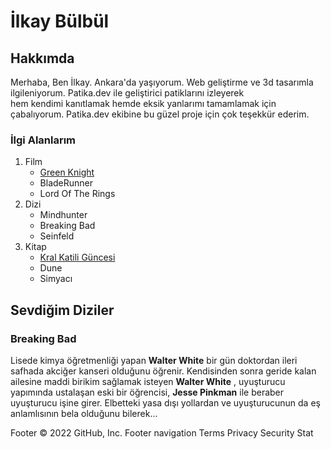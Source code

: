 <h1>İlkay Bülbül</h1>
<h2>Hakkımda</h2>
<p>Merhaba, Ben İlkay. Ankara'da yaşıyorum. Web geliştirme ve 3d tasarımla ilgileniyorum. Patika.dev ile geliştirici patiklarını izleyerek 
<br> hem kendimi kanıtlamak hemde eksik yanlarımı tamamlamak için çabalıyorum. Patika.dev ekibine bu güzel proje için çok teşekkür ederim. 
</p>
<div>
<h3>İlgi Alanlarım</h3>

<ol>
    <li>Film    
        <ul>
            <li><a href="https://www.imdb.com/title/tt9243804/">Green Knight</a> </li>
            <li>BladeRunner</li>
            <li>Lord Of The Rings</li>
        </ul>
    </li>
    <li>Dizi
        <ul>
            <li>Mindhunter</li>
            <li>Breaking Bad</li>
            <li>Seinfeld</li>
        </ul>
    </li>
    <li>Kitap
        <ul>
            <li><a href="https://www.goodreads.com/series/45262-the-kingkiller-chronicle">Kral Katili Güncesi</a> </li>
            <li>Dune</li>
            <li>Simyacı</li>
        </ul>
    </li>
</ol>
</div>
<h2>Sevdiğim Diziler</h2>
<h3>Breaking Bad</h3>

<p>Lisede kimya öğretmenliği yapan <strong>Walter White</strong>  bir gün doktordan ileri safhada akciğer kanseri olduğunu öğrenir. Kendisinden sonra geride kalan ailesine maddi birikim sağlamak isteyen <strong>Walter White</strong> , uyuşturucu yapımında ustalaşan eski bir öğrencisi, <strong>Jesse Pinkman</strong>  ile beraber uyuşturucu işine girer. Elbetteki yasa dışı yollardan ve uyuşturucunun da eş anlamlısının bela olduğunu bilerek...</p>
Footer
© 2022 GitHub, Inc.
Footer navigation
Terms
Privacy
Security
Stat
